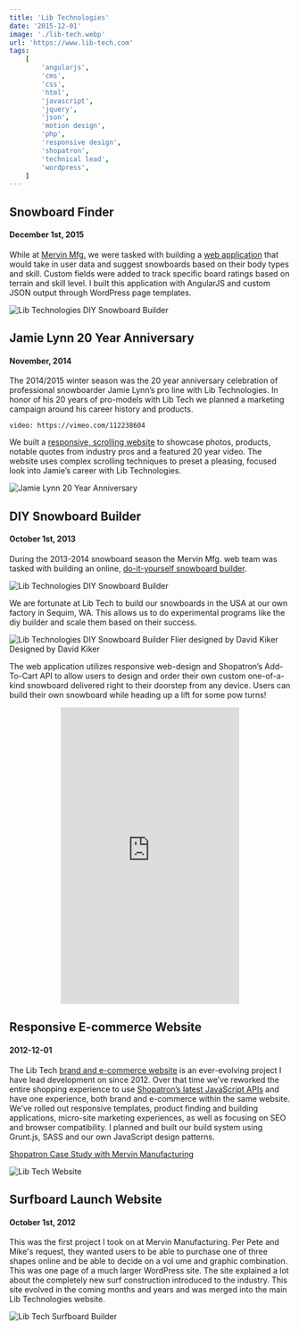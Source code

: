 ```yaml
---
title: 'Lib Technologies'
date: '2015-12-01'
image: './lib-tech.webp'
url: 'https://www.lib-tech.com'
tags:
    [
        'angularjs',
        'cms',
        'css',
        'html',
        'javascript',
        'jquery',
        'json',
        'motion design',
        'php',
        'responsive design',
        'shopatron',
        'technical lead',
        'wordpress',
    ]
---
```


## Snowboard Finder

#### December 1st, 2015

While at [Mervin Mfg.](https://www.mervin.com) we were tasked with building a [web application](https://www.lib-tech.com/snowboarding/snowboard-finder/) that would take in user data and suggest snowboards based on their body types and skill. Custom fields were added to track specific board ratings based on terrain and skill level. I built this application with AngularJS and custom JSON output through WordPress page templates.

![Lib Technologies DIY Snowboard Builder](./lib-tech-snowboard-finder.webp)

## Jamie Lynn 20 Year Anniversary

#### November, 2014

The 2014/2015 winter season was the 20 year anniversary celebration of professional snowboarder Jamie Lynn’s pro line with Lib Technologies. In honor of his 20 years of pro-models with Lib Tech we planned a marketing campaign around his career history and products.

`video: https://vimeo.com/112238604`

We built a [responsive, scrolling website](https://www.lib-tech.com/snowboarding/jamie-lynn-20-year-anniversary/) to showcase photos, products, notable quotes from industry pros and a featured 20 year video. The website uses complex scrolling techniques to preset a pleasing, focused look into Jamie’s career with Lib Technologies.

![Jamie Lynn 20 Year Anniversary](./lib-tech-jamie-lynn.webp)

## DIY Snowboard Builder

#### October 1st, 2013

During the 2013-2014 snowboard season the Mervin Mfg. web team was tasked with building an online, [do-it-yourself snowboard builder](https://www.lib-tech.com/diy).

![Lib Technologies DIY Snowboard Builder](./lib-tech-diy-snowboard-builder.webp)

We are fortunate at Lib Tech to build our snowboards in the USA at our own factory in Sequim, WA. This allows us to do experimental programs like the diy builder and scale them based on their success.

![Lib Technologies DIY Snowboard Builder Flier designed by David Kiker](./lib-tech-diy-snowboard-builder-flier.webp)
Designed by David Kiker

The web application utilizes responsive web-design and Shopatron’s Add-To-Cart API to allow users to design and order their own custom one-of-a-kind snowboard delivered right to their doorstep from any device. Users can build their own snowboard while heading up a lift for some pow turns!

<iframe width="320" height="530" src="https://www.instagram.com/p/jjxe9KuzaL/embed/" frameborder="0" style="margin: 0 auto; display: block;"></iframe>

## Responsive E-commerce Website

#### 2012-12-01

The Lib Tech [brand and e-commerce website](https://www.lib-tech.com) is an ever-evolving project I have lead development on since 2012. Over that time we’ve reworked the entire shopping experience to use [Shopatron’s latest JavaScript APIs](/documents/shopatron-mervin-manufacturing-case-study.pdf) and have one experience, both brand and e-commerce within the same website. We’ve rolled out responsive templates, product finding and building applications, micro-site marketing experiences, as well as focusing on SEO and browser compatibility. I planned and built our build system using Grunt.js, SASS and our own JavaScript design patterns.

[Shopatron Case Study with Mervin Manufacturing](/documents/shopatron-mervin-manufacturing-case-study.pdf)

![Lib Tech Website](./lib-tech-website.webp)

## Surfboard Launch Website

#### October 1st, 2012

This was the first project I took on at Mervin Manufacturing. Per Pete and Mike's request, they wanted users to be able to purchase one of three shapes online and be able to decide on a vol ume and graphic combination. This was one page of a much larger WordPress site. The site explained a lot about the completely new surf construction introduced to the industry. This site evolved in the coming months and years and was merged into the main Lib Technologies website.

![Lib Tech Surfboard Builder](./lib-tech-surfboard-builder.webp)
